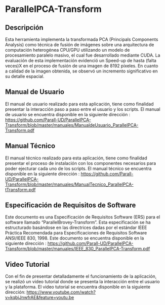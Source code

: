 # ParallelPCA-Transform

## Descripción

Esta herramienta implementa la transformada PCA (Principals Components Analysis) como técnica de fusión de imágenes sobre una arquitectura de computación heterogénea CPU/GPU utilizando un modelo de procesamiento paralelo masivo, el cual fue desarrollado mediante CUDA. La evaluación de esta implementación evidenció un Speed-up de hasta (falta veces)X en el proceso de fusión de una imagen de 8192 píxeles. En cuanto a calidad de la imagen obtenida, se observó un incremento significativo en su detalle espacial.

## Manual de Usuario

El manual de usuario realizado para esta aplicación, tiene como finalidad presentar la interacción paso a paso entre el usuario y los scripts. El manual de usuario se encuentra disponible en la siguiente dirección : https://github.com/Parall-UD/ParallelPCA-Transform/blob/master/manuales/ManualdeUsuario_ParallelPCA-Transform.pdf

## Manual Técnico

El manual técnico realizado para esta aplicación, tiene como finalidad presentar el proceso de instalación con los componentes necesarios para poder ejecturar cada uno de los scripts. El manual técnico se encuentra disponible en la siguiente dirección : https://github.com/Parall-UD/ParallelPCA-Transform/blob/master/manuales/ManualTecnico_ParallelPCA-tTransform.pdf

## Especificación de Requisitos de Software
Este documento es una Especificación de Requisitos Software (ERS) para el software llamado “ParallelBrovey-Transform”. Esta especificación se ha estructurado basándose en las directrices dadas por el estándar IEEE Práctica Recomendada para Especificaciones de Requisitos Software ANSI/IEEE 830, 1998. Este documento se encuentra disponible en la siguiente dirección : https://github.com/Parall-UD/ParallelPCA-Transform/blob/master/manuales/IEEE_830_ParallelPCA-Transform.pdf

## Video Tutorial
Con el fin de presentar detalladamente el funcionamiento de la aplicación, se realizó un video tutorial donde se presenta la interacción entre el usuario y la plataforma. El video tutorial se encuentra disponible en la siguiente dirección: https://www.youtube.com/watch?v=kqbjJnwfrAE&feature=youtu.be
